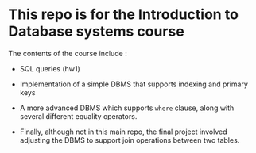 # This repo is for the Introduction to Database systems course

The contents of the course include :

- SQL queries (hw1)

- Implementation of a simple DBMS that supports indexing and primary keys

- A more advanced DBMS which supports `where` clause,
along with several different equality operators.

- Finally, although not in this main repo, the final project involved 
adjusting the DBMS to support join operations between two tables. 
